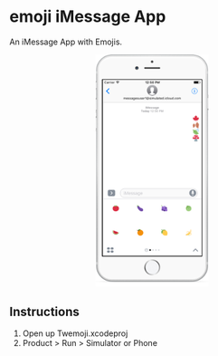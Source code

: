 # emoji iMessage App

An iMessage App with Emojis. 

<p align="center">
<img src="screenshots/imessage-app.png?raw=true" alt="Drawing" style="width: 200px;" />
</p>

## Instructions

1. Open up Twemoji.xcodeproj
2. Product > Run > Simulator or Phone
